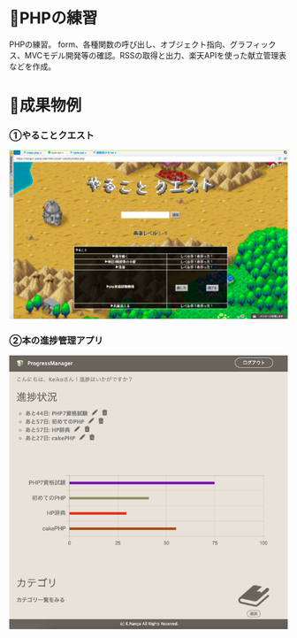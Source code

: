 # 🍕PHPの練習
PHPの練習。
form、各種関数の呼び出し、オブジェクト指向、グラフィックス、MVCモデル開発等の確認。RSSの取得と出力、楽天APIを使った献立管理表などを作成。

# 🍩成果物例
### ①やることクエスト
![toDoList](toDoList.png)

### ②本の進捗管理アプリ
![progressManager](progressManager.png)
